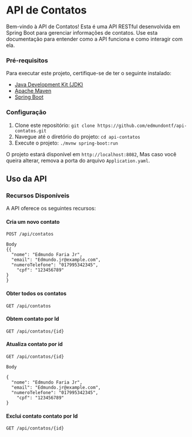 # API de Contatos

Bem-vindo à API de Contatos! Esta é uma API RESTful desenvolvida em Spring Boot para gerenciar informações de contatos.
Use esta documentação para entender como a API funciona e como interagir com ela.

### Pré-requisitos

Para executar este projeto, certifique-se de ter o seguinte instalado:

- [Java Development Kit (JDK)](https://www.oracle.com/java/technologies/javase-downloads.html)
- [Apache Maven](https://maven.apache.org/download.cgi)
- [Spring Boot](https://spring.io/projects/spring-boot)

### Configuração

1. Clone este repositório: `git clone https://github.com/edmundontf/api-contatos.git`
2. Navegue até o diretório do projeto: `cd api-contatos`
3. Execute o projeto: `./mvnw spring-boot:run`

O projeto estará disponível em `http://localhost:8082`, Mas caso você queira alterar, remova a porta do arquivo
`Application.yaml`.

## Uso da API

### Recursos Disponíveis

A API oferece os seguintes recursos:

#### Cria um novo contato
```
POST /api/contatos 

Body
{{
  "nome": "Edmundo Faria Jr",
  "email": "Edmundo.jr@example.com",
  "numeroTelefone": "017995342345",
	"cpf": "123456789"
}
}
```
#### Obter todos os contatos
```
GET /api/contatos 
```
#### Obtem contato por Id
```
GET /api/contatos/{id} 
```
#### Atualiza contato por id
```
GET /api/contatos/{id} 

Body

{
  "nome": "Edmundo Faria Jr",
  "email": "Edmundo.jr@example.com",
  "numeroTelefone": "017995342345",
	"cpf": "123456789"
}
```
#### Exclui contato contato por Id
```
GET /api/contatos/{id} 
```
